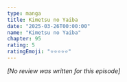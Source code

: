```yaml
---
type: manga
title: Kimetsu no Yaiba
date: "2025-03-26T00:00:00"
name: "Kimetsu no Yaiba"
chapter: 95
rating: 5
ratingEmoji: "⭐️⭐️⭐️⭐️⭐️"
---
```


_[No review was written for this episode]_
